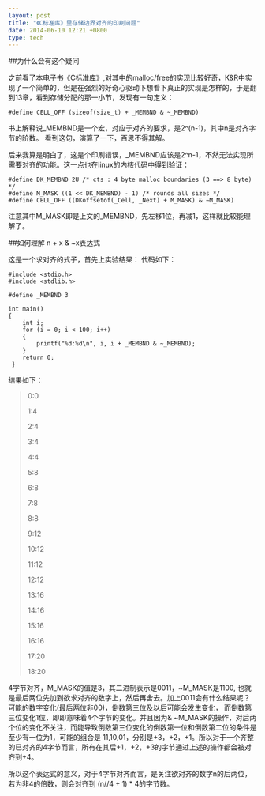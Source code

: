 ```yaml
---
layout: post
title: "《C标准库》里存储边界对齐的印刷问题"
date: 2014-06-10 12:21 +0800
type: tech
---
```

##为什么会有这个疑问

之前看了本电子书《C标准库》,对其中的malloc/free的实现比较好奇，K&R中实现了一个简单的，但是在强烈的好奇心驱动下想看下真正的实现是怎样的，于是翻到13章，看到存储分配的那一小节，发现有一句定义：

    #define CELL_OFF (sizeof(size_t) + _MEMBND & ~_MEMBND)
  
书上解释说_MEMBND是一个宏，对应于对齐的要求，是2^(n-1)，其中n是对齐字节的阶数。
看到这句，演算了一下，百思不得其解。

后来我算是明白了，这是个印刷错误，_MEMBND应该是2^n-1，不然无法实现所需要对齐的功能。这一点也在linux的内核代码中得到验证：
    
    #define DK_MEMBND 2U /* cts : 4 byte malloc boundaries (3 ==> 8 byte) */
    #define M_MASK ((1 << DK_MEMBND) - 1) /* rounds all sizes */
    #define CELL_OFF ((DKoffsetof(_Cell, _Next) + M_MASK) & ~M_MASK)
     
注意其中M_MASK即是上文的_MEMBND，先左移1位，再减1，这样就比较能理解了。



##如何理解 n + x & ~x表达式

这是一个求对齐的式子，首先上实验结果：
代码如下：
       
    #include <stdio.h>
    #include <stdlib.h>
        
    #define _MEMBND 3
         
    int main()
    {
        int i;
        for (i = 0; i < 100; i++)
        {
            printf("%d:%d\n", i, i + _MEMBND & ~_MEMBND);
        }
        return 0;
     }
          
结果如下：

> 0:0
> 
> 1:4
> 
> 2:4
> 
> 3:4
> 
> 4:4
> 
> 5:8
> 
> 6:8
> 
> 7:8
> 
> 8:8
> 
> 9:12
> 
> 10:12
> 
> 11:12
> 
> 12:12
> 
> 13:16
> 
> 14:16
> 
> 15:16
> 
> 16:16
> 
> 17:20
> 
> 18:20
> 

4字节对齐，M_MASK的值是3，其二进制表示是0011，~M_MASK是1100, 也就是最后两位先加到欲求对齐的数字上，然后再舍去。加上0011会有什么结果呢？可能的数字变化(最后两位非00)，倒数第三位及以后可能会发生变化， 而倒数第三位变化1位，即即意味着4个字节的变化。并且因为& ~M_MASK的操作，对后两个位的变化不关注，而能导致倒数第三位变化的倒数第一位和倒数第二位的条件是至少有一位为1，可能的组合是 11,10,01，分别是+3，+2，+1。所以对于一个齐整的已对齐的4字节而言，所有在其后+1，+2，+3的字节通过上述的操作都会被对齐到+4。

所以这个表达式的意义，对于4字节对齐而言，是关注欲对齐的数字n的后两位，若为非4的倍数，则会对齐到 (n//4 + 1) * 4的字节数。
                            

